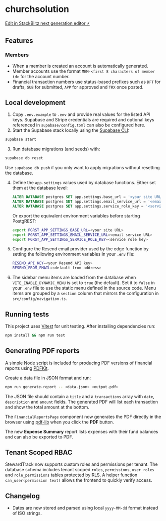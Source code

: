 # churchsolution

[Edit in StackBlitz next generation editor ⚡️](https://stackblitz.com/~/github.com/faithfulcoronel/churchsolution)

## Features

### Members

- When a member is created an account is automatically generated.
- Member accounts use the format `MEM-<first 8 characters of member id>` for the account number.
- Financial transaction numbers use status-based prefixes such as `DFT` for drafts,
  `SUB` for submitted, `APP` for approved and `TRX` once posted.

## Local development

1. Copy `.env.example` to `.env` and provide real values for the listed API keys.
   Supabase and Stripe credentials are required and optional keys referenced in
   `supabase/config.toml` can also be configured here.
2. Start the Supabase stack locally using the [Supabase CLI](https://supabase.com/docs/guides/cli):

```bash
supabase start
```

3. Run database migrations (and seeds) with:

```bash
supabase db reset
```

Use `supabase db push` if you only want to apply migrations without resetting
the database.

4. Define the `app.settings` values used by database functions. Either set them
   at the database level:

   ```sql
   ALTER DATABASE postgres SET app.settings.base_url = '<your site URL>';
   ALTER DATABASE postgres SET app.settings.email_service_url = '<email service URL>';
   ALTER DATABASE postgres SET app.settings.service_role_key = '<service role key>';
   ```

   Or export the equivalent environment variables before starting PostgREST:

   ```bash
   export PGRST_APP_SETTINGS_BASE_URL=<your site URL>
   export PGRST_APP_SETTINGS_EMAIL_SERVICE_URL=<email service URL>
   export PGRST_APP_SETTINGS_SERVICE_ROLE_KEY=<service role key>
   ```

5. Configure the Resend email provider used by the edge function by setting
   the following environment variables in your `.env` file:

   ```bash
   RESEND_API_KEY=<your Resend API key>
   RESEND_FROM_EMAIL=<default from address>
   ```

6. The sidebar menu items are loaded from the database when
   `VITE_ENABLE_DYNAMIC_MENU` is set to `true` (the default). Set it to
   `false` in your `.env` file to use the static menu defined in the source
   code.
   Menu items are grouped by a `section` column that mirrors the
   configuration in `src/config/navigation.ts`.

## Running tests

This project uses [Vitest](https://vitest.dev) for unit testing. After installing
dependencies run:

```bash
npm install && npm run test
```

## Generating PDF reports

A simple Node script is included for producing PDF versions of financial reports
using [PDFKit](https://pdfkit.org/).

Create a data file in JSON format and run:

```bash
npm run generate-report -- <data.json> <output.pdf>
```

The JSON file should contain a `title` and a `transactions` array with `date`,
`description` and `amount` fields. The generated PDF will list each transaction
and show the total amount at the bottom.

The `FinancialReportsPage` component now generates the PDF directly in the
browser using [pdf-lib](https://pdf-lib.js.org/) when you click the **PDF** button.

The new **Expense Summary** report lists expenses with their fund balances and
can also be exported to PDF.

## Tenant Scoped RBAC

StewardTrack now supports custom roles and permissions per tenant. The database schema includes tenant scoped `roles`, `permissions`, `user_roles` and `role_permissions` tables protected by RLS.
A helper function `can_user(permission text)` allows the frontend to quickly verify access.

## Changelog

- Dates are now stored and parsed using local `yyyy-MM-dd` format instead of ISO strings.
